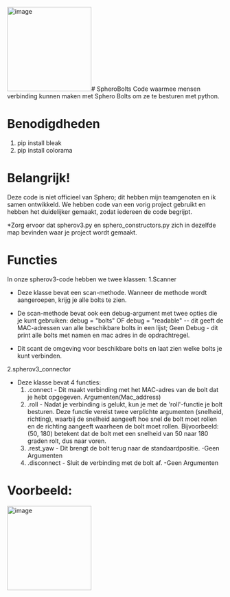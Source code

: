 <img width="196" alt="image" src="https://github.com/MuhammadHasoun/SpheroBolts/assets/159450804/07ffc8ca-9860-48fb-9427-e1d09edde650"># SpheroBolts
Code waarmee mensen verbinding kunnen maken met Sphero Bolts om ze te besturen met python.

# Benodigdheden
1. pip install bleak
2. pip install colorama

# Belangrijk!
Deze code is niet officieel van Sphero; dit hebben mijn teamgenoten en ik samen ontwikkeld.
We hebben code van een vorig project gebruikt en hebben het duidelijker gemaakt, zodat iedereen de code begrijpt.

*Zorg ervoor dat spherov3.py en sphero_constructors.py zich in dezelfde map bevinden waar je project wordt gemaakt.

# Functies
In onze spherov3-code hebben we twee klassen:
1.Scanner
* Deze klasse bevat een scan-methode. Wanneer de methode wordt aangeroepen, krijg je alle bolts te zien.

* De scan-methode bevat ook een debug-argument met twee opties die je kunt gebruiken:
  debug = "bolts" OF debug = "readable" -- dit geeft de MAC-adressen van alle beschikbare bolts in een lijst;
  Geen Debug - dit print alle bolts met namen en mac adres in de opdrachtregel.
  
* Dit scant de omgeving voor beschikbare bolts en laat zien welke bolts je kunt verbinden.
  
2.spherov3_connector
* Deze klasse bevat 4 functies:
  1. .connect - Dit maakt verbinding met het MAC-adres van de bolt dat je hebt opgegeven. Argumenten(Mac_address)
  2. .roll - Nadat je verbinding is gelukt, kun je met de 'roll'-functie je bolt besturen. Deze functie vereist twee verplichte argumenten (snelheid, richting), waarbij de snelheid aangeeft hoe snel de bolt moet rollen en de richting aangeeft waarheen de bolt moet rollen. Bijvoorbeeld: (50, 180) betekent dat de bolt met een snelheid van 50 naar 180 graden rolt, dus naar voren.
  3. .rest_yaw - Dit brengt de bolt terug naar de standaardpositie. -Geen Argumenten
  4. .disconnect - Sluit de verbinding met de bolt af. -Geen Argumenten


# Voorbeeld:
<img width="196" alt="image" src="https://github.com/MuhammadHasoun/SpheroBolts/assets/159450804/ac3180ba-fc93-4f43-a9cf-663e73298a74">

     







